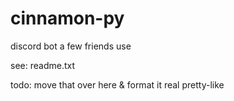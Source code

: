 # cinnamon-py
discord bot a few friends use


see: readme.txt



todo: move that over here & format it real pretty-like
